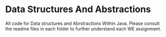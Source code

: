 # Data Structures And Abstractions
All code for Data structures and Abrstractions Within Java. Please consult the readme files in each folder to further understand each WE assignment.
